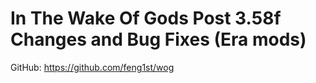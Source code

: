 # In The Wake Of Gods Post 3.58f Changes and Bug Fixes (Era mods)

GitHub: <https://github.com/feng1st/wog>
